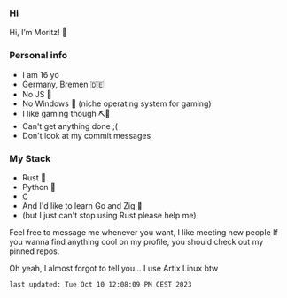 
### Hi

Hi, I’m Moritz! 👋

### Personal info
- I am 16 yo
- Germany, Bremen 🇩🇪
- No JS 🚫
- No Windows 🚫 (niche operating system for gaming)
- I like gaming though ⛏🧱
- Can't get anything done ;(
- Don't look at my commit messages

### My Stack
- Rust 🦀
- Python 🐍
- C
- And I'd like to learn Go and Zig 🦦
- (but I just can't stop using Rust please help me)

Feel free to message me whenever you want, I like meeting new people
If you wanna find anything cool on my profile, you should check out my pinned repos.

Oh yeah, I almost forgot to tell you... I use Artix Linux btw

`last updated: Tue Oct 10 12:08:09 PM CEST 2023`
